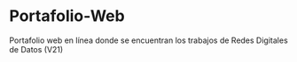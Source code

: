 # Portafolio-Web
Portafolio web en línea donde se encuentran los trabajos de Redes Digitales de Datos (V21)
